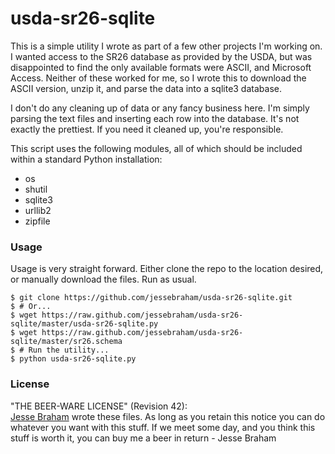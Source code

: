 usda-sr26-sqlite
================

This is a simple utility I wrote as part of a few other projects I'm working
on.  I wanted access to the SR26 database as provided by the USDA, but
was disappointed to find the only available formats were ASCII, and
Microsoft Access.  Neither of these worked for me, so I wrote this to
download the ASCII version, unzip it, and parse the data into a sqlite3
database.  

I don't do any cleaning up of data or any fancy business here.  I'm simply
parsing the text files and inserting each row into the database.  It's not
exactly the prettiest.  If you need it cleaned up, you're responsible.  

This script uses the following modules, all of which should be included
within a standard Python installation:
- os
- shutil
- sqlite3
- urllib2
- zipfile

### Usage
Usage is very straight forward.  Either clone the repo to the location
desired, or manually download the files.  Run as usual.

    $ git clone https://github.com/jessebraham/usda-sr26-sqlite.git
    $ # Or...
    $ wget https://raw.github.com/jessebraham/usda-sr26-sqlite/master/usda-sr26-sqlite.py
    $ wget https://raw.github.com/jessebraham/usda-sr26-sqlite/master/sr26.schema
    $ # Run the utility...
    $ python usda-sr26-sqlite.py

### License
"THE BEER-WARE LICENSE" (Revision 42):  
[Jesse Braham](https://github.com/jessebraham) wrote these files. As long as you retain this notice you
can do whatever you want with this stuff. If we meet some day, and you think
this stuff is worth it, you can buy me a beer in return - Jesse Braham
